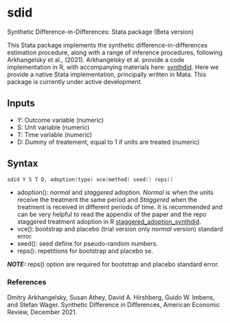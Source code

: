 # sdid
Synthetic Difference-in-Differences: Stata package (Beta version)

This Stata package implements the synthetic difference-in-differences estimation procedure, along with a range of inference procedures, following Arkhangelsky et al., (2021).  Arkhangelsky et al. provide a code implementation in R, with accompanying materials here: [synthdid](https://synth-inference.github.io/synthdid/). 
Here we provide a native Stata implementation, principally written in Mata.  This package is currently under active development.

## Inputs
+ Y: Outcome variable (numeric)
+ S: Unit variable (numeric)
+ T: Time variable (numeric)
+ D: Dummy of treatement, equal to 1 if units are treated (numeric)

## Syntax
```s
sdid Y S T D, adoption(type) vce(method) seed() reps()
```
+ adoption(): *normal* and *staggered* adoption. *Normal*  is when the units receive the treatment the same period and *Staggered* when the treatment is received in different periods of time. It is recommended and can be very helpful to read the appendix of the paper and the repo staggered treatment adoption in R [staggered_adoption_synthdid](https://github.com/zachporreca/staggered_adoption_synthdid).
+ vce(): bootstrap and placebo (trial version only *normal* version) standard error. 
+ seed(): seed define for pseudo-random numbers.
+ reps(): repetitions for bootstrap and placebo se.

**_NOTE:_**  reps() option are required for bootstrap and placebo standard error.


### References
Dmitry Arkhangelsky, Susan Athey, David A. Hirshberg, Guido W. Imbens, and Stefan Wager. Synthetic Difference in Differences, American Economic Review, December 2021.
